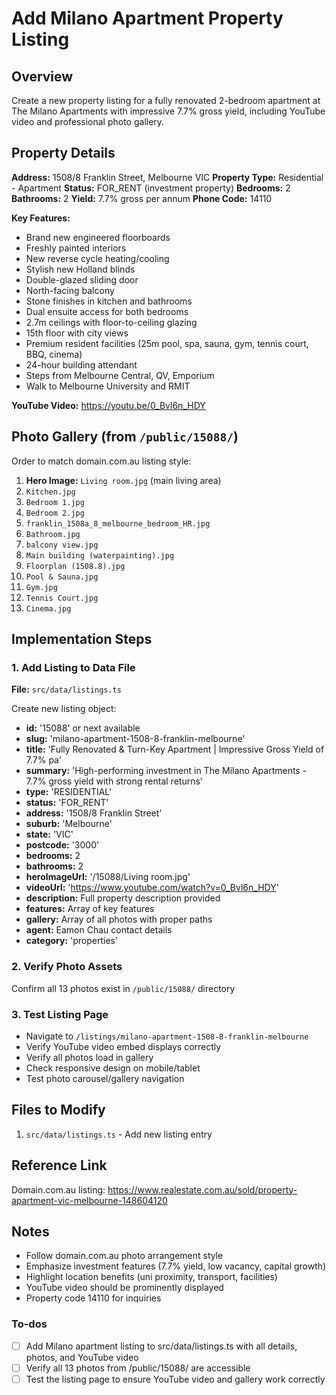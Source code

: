 <!-- 773572ee-bbee-43dc-88f6-873e8e60cf5f b7a13ac7-00ba-4778-91c3-9a0d515f41cc -->

# Add Milano Apartment Property Listing

## Overview

Create a new property listing for a fully renovated 2-bedroom apartment at The Milano Apartments with impressive 7.7% gross yield, including YouTube video and professional photo gallery.

## Property Details

**Address:** 1508/8 Franklin Street, Melbourne VIC
**Property Type:** Residential - Apartment
**Status:** FOR_RENT (investment property)
**Bedrooms:** 2
**Bathrooms:** 2
**Yield:** 7.7% gross per annum
**Phone Code:** 14110

**Key Features:**

- Brand new engineered floorboards
- Freshly painted interiors
- New reverse cycle heating/cooling
- Stylish new Holland blinds
- Double-glazed sliding door
- North-facing balcony
- Stone finishes in kitchen and bathrooms
- Dual ensuite access for both bedrooms
- 2.7m ceilings with floor-to-ceiling glazing
- 15th floor with city views
- Premium resident facilities (25m pool, spa, sauna, gym, tennis court, BBQ, cinema)
- 24-hour building attendant
- Steps from Melbourne Central, QV, Emporium
- Walk to Melbourne University and RMIT

**YouTube Video:** https://youtu.be/0_Bvl6n_HDY

## Photo Gallery (from `/public/15088/`)

Order to match domain.com.au listing style:

1. **Hero Image:** `Living room.jpg` (main living area)
2. `Kitchen.jpg`
3. `Bedroom 1.jpg`
4. `Bedroom 2.jpg`
5. `franklin_1508a_8_melbourne_bedroom_HR.jpg`
6. `Bathroom.jpg`
7. `balcony view.jpg`
8. `Main building (waterpainting).jpg`
9. `Floorplan (1508.8).jpg`
10. `Pool & Sauna.jpg`
11. `Gym.jpg`
12. `Tennis Court.jpg`
13. `Cinema.jpg`

## Implementation Steps

### 1. Add Listing to Data File

**File:** `src/data/listings.ts`

Create new listing object:

- **id:** '15088' or next available
- **slug:** 'milano-apartment-1508-8-franklin-melbourne'
- **title:** 'Fully Renovated & Turn-Key Apartment | Impressive Gross Yield of 7.7% pa'
- **summary:** 'High-performing investment in The Milano Apartments - 7.7% gross yield with strong rental returns'
- **type:** 'RESIDENTIAL'
- **status:** 'FOR_RENT'
- **address:** '1508/8 Franklin Street'
- **suburb:** 'Melbourne'
- **state:** 'VIC'
- **postcode:** '3000'
- **bedrooms:** 2
- **bathrooms:** 2
- **heroImageUrl:** '/15088/Living room.jpg'
- **videoUrl:** 'https://www.youtube.com/watch?v=0_Bvl6n_HDY'
- **description:** Full property description provided
- **features:** Array of key features
- **gallery:** Array of all photos with proper paths
- **agent:** Eamon Chau contact details
- **category:** 'properties'

### 2. Verify Photo Assets

Confirm all 13 photos exist in `/public/15088/` directory

### 3. Test Listing Page

- Navigate to `/listings/milano-apartment-1508-8-franklin-melbourne`
- Verify YouTube video embed displays correctly
- Verify all photos load in gallery
- Check responsive design on mobile/tablet
- Test photo carousel/gallery navigation

## Files to Modify

1. `src/data/listings.ts` - Add new listing entry

## Reference Link

Domain.com.au listing: https://www.realestate.com.au/sold/property-apartment-vic-melbourne-148604120

## Notes

- Follow domain.com.au photo arrangement style
- Emphasize investment features (7.7% yield, low vacancy, capital growth)
- Highlight location benefits (uni proximity, transport, facilities)
- YouTube video should be prominently displayed
- Property code 14110 for inquiries

### To-dos

- [ ] Add Milano apartment listing to src/data/listings.ts with all details, photos, and YouTube video
- [ ] Verify all 13 photos from /public/15088/ are accessible
- [ ] Test the listing page to ensure YouTube video and gallery work correctly
